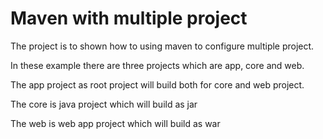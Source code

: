 # Maven with multiple project

The project is to shown how to using maven to configure multiple project.

In these example there are three projects which are app, core and web.

The app project as root project will build both for core and web project.

The core is java project which will build as jar

The web is web app project which will build as war
